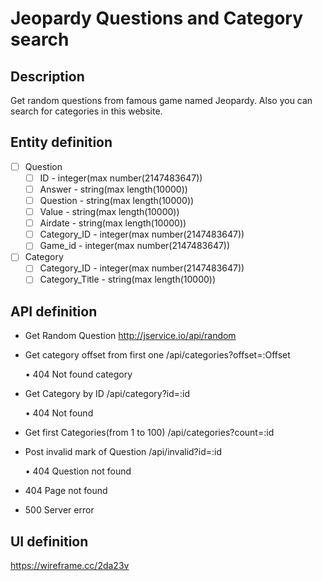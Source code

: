 # Jeopardy Questions and Category search

## Description
   Get random questions from famous game named Jeopardy. Also you can search for categories in this website.     

## Entity definition
- [ ] Question
    - [ ] ID - integer(max number(2147483647))
    - [ ] Answer - string(max length(10000))
    - [ ] Question - string(max length(10000))
    - [ ] Value - string(max length(10000))
    - [ ] Airdate - string(max length(10000))
    - [ ] Category_ID - integer(max number(2147483647))
    - [ ] Game_id - integer(max number(2147483647))
    
- [ ] Category
    - [ ] Category_ID - integer(max number(2147483647))
    - [ ] Category_Title - string(max length(10000))

## API definition
- Get Random Question http://jservice.io/api/random

- Get category offset from first one /api/categories?offset=:Offset

   • 404 Not found category
   
- Get Category by ID /api/category?id=:id

   • 404 Not found
   
- Get first Categories(from 1 to 100) /api/categories?count=:id

- Post invalid mark of Question /api/invalid?id=:id

   • 404 Question not found

- 404 Page not found

- 500 Server error


## UI definition

https://wireframe.cc/2da23v
